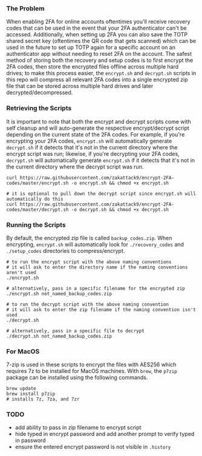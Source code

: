 ### The Problem
When enabling 2FA for online accounts oftentimes you'll receive recovery codes that can be used in the event that your 2FA authenticator can't be accessed. Additionally, when setting up 2FA you can also save the TOTP shared secret key (oftentimes the QR code that gets scanned) which can be used in the future to set up TOTP again for a specific account on an authenticator app without needing to reset 2FA on the account. The safest method of storing both the recovery and setup codes is to first encrypt the 2FA codes, then store the encrypted files offline across multiple hard drives; to make this process easier, the `encrypt.sh` and `decrypt.sh` scripts in this repo will compress all relevant 2FA codes into a single encrypted zip file that can be stored across multiple hard drives and later decrypted/decompressed.

### Retrieving the Scripts
It is important to note that both the encrypt and decrypt scripts come with self cleanup and will auto-generate the respective encrypt/decrypt script depending on the current state of the 2FA codes. For example, if you're encrypting your 2FA codes, `encrypt.sh` will automatically generate `decrypt.sh` if it detects that it's not in the current directory where the encrypt script was run; likewise, if you're decrypting your 2FA codes, `decrypt.sh` will automatically generate `encrypt.sh` if it detects that it's not  in the current directory where the decrypt script was run. 

```shell
curl https://raw.githubusercontent.com/zakattack9/encrypt-2FA-codes/master/encrypt.sh -o encrypt.sh && chmod +x encrypt.sh

# it is optional to pull down the decrypt script since encrypt.sh will automatically do this
curl https://raw.githubusercontent.com/zakattack9/encrypt-2FA-codes/master/decrypt.sh -o decrypt.sh && chmod +x decrypt.sh
```

### Running the Scripts
By default, the encrypted zip file is called `backup_codes.zip`. When encrypting, `encrypt.sh` will automatically look for `./recovery_codes` and `./setup_codes` directories to compress/encrypt.

```shell
# to run the encrypt script with the above naming conventions
# it will ask to enter the directory name if the naming conventions aren't used
./encrypt.sh

# alternatively, pass in a specific filename for the encrypted zip
./encrypt.sh not_named_backup_codes.zip

# to run the decrypt script with the above naming convention
# it will ask to enter the zip filename if the naming convention isn't used
./decrypt.sh

# alternatively, pass in a specific file to decrypt
./decrypt.sh not_named_backup_codes.zip
```

### For MacOS
7-zip is used in these scripts to encrypt the files with AES256 which requires 7z to be installed for MacOS machines. With `brew`, the `p7zip` package can be installed using the following commands.
```shell
brew update
brew install p7zip
# installs 7z, 7za, and 7zr
```

### TODO
- add ability to pass in zip filename to encrypt script
- hide typed in encrypt password and add another prompt to verify typed in password
- ensure the entered encrypt password is not visible in `.history`